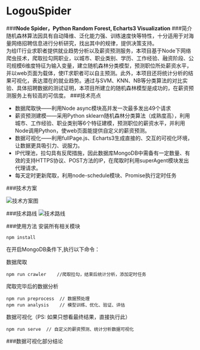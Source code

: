# LogouSpider
###**Node Spider，Python Random Forest, Echarts3 Visualization**
###简介
随机森林算法因具有自动降维、泛化能力强、训练速度快等特性，十分适用于对海量网络招聘信息进行分析研究，找出其中的规律，提供决策支持。  
为给IT行业求职者提供就业趋势分析以及薪资预测服务，本项目基于Node下网络爬虫技术，爬取拉勾网职业，以城市、职业类别、学历、工作经验、融资阶段、公司规模6维度特征为输入变量，建立随机森林分类模型，预测职位所处薪资水平，并以web页面为载体，使IT求职者可以自主预测。此外，本项目还将统计分析的结果可视化，表达潜在的就业趋势。通过与SVM、KNN、NB等分类算法的对比实验、具体招聘数据的测试证明，本项目所建立的随机森林模型是成功的，在薪资预测服务上有较高的可信度。
###技术亮点
- 数据爬取快——利用Node async模块高并发一次最多发出49个请求
- 薪资预测建模——采用Python sklearn随机森林分类算法（成熟度高），利用城市、工作经验、职业类别等6个特征建模，预测职位的薪资水平，并利用Node调用Python，使web页面能提供自定义的薪资预测。
- 数据可视化——利用fullPage.js、Echarts3生成直接的、交互的可视化环境，让数据更具吸引力、说服力。
- IP代理池，拉勾具有反爬措施，因此数据库MongoDB中需备有一定数量、有效的支持HTTPS协议、POST方法的IP，在爬取时利用superAgent模块发出代理请求。
- 每天定时更新爬取，利用node-schedule模块、Promise执行定时任务

###技术方案

![技术方案图](http://i.imgur.com/hCA3AN9.png)

###技术路线
![技术路线](http://i.imgur.com/UMSn7Wy.png)

###使用方法
安装所有相关模块

    npm install 

在开启MongoDB条件下,执行以下命令：  

数据爬取

	npm run crawler    //爬取拉勾，结束后统计分析，添加定时任务

爬取完毕后的数据分析

    npm run preprocess  // 数据预处理
    npm run analysis    // 模型训练、优化、验证、评估

数据可视化（PS: 如果只想看最终结果，直接执行此）

    npm run serve  // 自定义的薪资预测、统计分析数据可视化


###数据可视化部分结论

